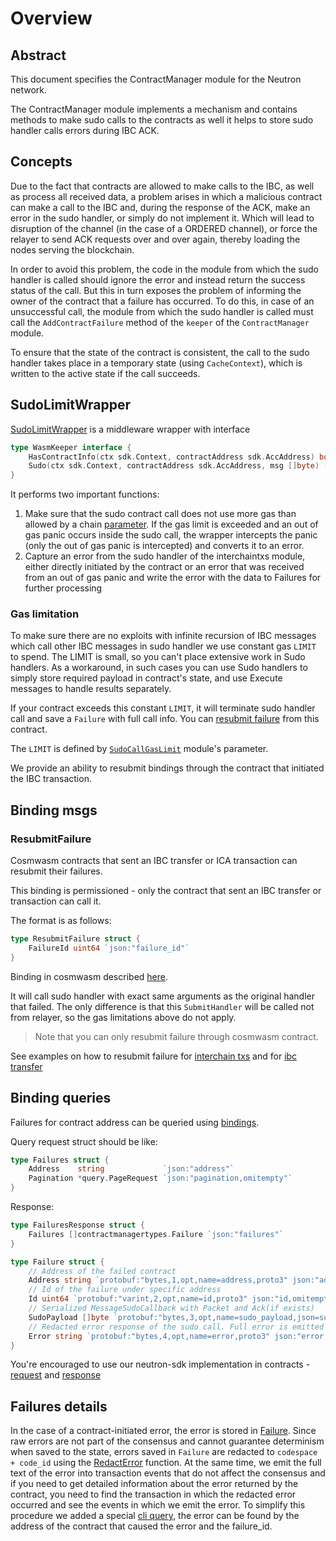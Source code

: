 # Overview

## Abstract

This document specifies the ContractManager module for the Neutron network.

The ContractManager module implements a mechanism and contains methods to make sudo calls to the contracts as well it helps to store sudo handler calls errors during IBC ACK.

## Concepts

Due to the fact that contracts are allowed to make calls to the IBC, as well as process all received data, a problem arises in which a malicious contract can make a call to the IBC and, during the response of the ACK, make an error in the sudo handler, or simply do not implement it. Which will lead to disruption of the channel (in the case of a ORDERED channel), or force the relayer to send ACK requests over and over again, thereby loading the nodes serving the blockchain.

In order to avoid this problem, the code in the module from which the sudo handler is called should ignore the error and instead return the success status of the call.
But this in turn exposes the problem of informing the owner of the contract that a failure has occurred. To do this, in case of an unsuccessful call, the module from which the sudo handler is called must call the `AddContractFailure` method of the `keeper` of the `ContractManager` module.

To ensure that the state of the contract is consistent, the call to the sudo handler takes place in a temporary state (using `CacheContext`), which is written to the active state if the call succeeds.

## SudoLimitWrapper

[SudoLimitWrapper](https://github.com/neutron-org/neutron/blob/v2.0.0/x/contractmanager/ibc_middleware.go#L14) is a middleware wrapper with interface

```go
type WasmKeeper interface {
    HasContractInfo(ctx sdk.Context, contractAddress sdk.AccAddress) bool
    Sudo(ctx sdk.Context, contractAddress sdk.AccAddress, msg []byte) ([]byte, error)
}
```

It performs two important functions:

1. Make sure that the sudo contract call does not use more gas than allowed by a chain [parameter](#gas-limitation). If the gas limit is exceeded and an out of gas panic occurs inside the sudo call, the wrapper intercepts the panic (only the out of gas panic is intercepted) and converts it to an error.
2. Capture an error from the sudo handler of the interchaintxs module, either directly initiated by the contract or an error that was received from an out of gas panic and write the error with the data to Failures for further processing

### Gas limitation

To make sure there are no exploits with infinite recursion of IBC messages which call other IBC messages in sudo handler we use constant gas `LIMIT` to spend. The LIMIT is small, so you can't place extensive work in Sudo handlers. As a workaround, in such cases you can use Sudo handlers to simply store required payload in contract's state, and use Execute messages to handle results separately.

If your contract exceeds this constant `LIMIT`, it will terminate sudo handler call and save a `Failure` with full call info. You can [resubmit failure](#resubmitfailure) from this contract.

The `LIMIT` is defined by [`SudoCallGasLimit`](https://github.com/neutron-org/neutron/blob/v2.0.2/x/contractmanager/types/params.pb.go#L29) module's parameter.

We provide an ability to resubmit bindings through the contract that initiated the IBC transaction.

## Binding msgs

### ResubmitFailure

Cosmwasm contracts that sent an IBC transfer or ICA transaction can resubmit their failures.

This binding is permissioned - only the contract that sent an IBC transfer or transaction can call it.

The format is as follows:
```go
type ResubmitFailure struct {
	FailureId uint64 `json:"failure_id"`
}
```

Binding in cosmwasm described [here](https://github.com/neutron-org/neutron-sdk/blob/feat/contract-manager-resubmit/packages/neutron-sdk/src/bindings/msg.rs#L184).

It will call sudo handler with exact same arguments as the original handler that failed.
The only difference is that this `SubmitHandler` will be called not from relayer, so the gas limitations above do not apply.

> Note that you can only resubmit failure through cosmwasm contract.

See examples on how to resubmit failure for [interchain txs](https://github.com/neutron-org/neutron-dev-contracts/blob/feat/contract-manager-resubmit/contracts/neutron_interchain_txs/src/contract.rs#L441) and for [ibc transfer](https://github.com/neutron-org/neutron-dev-contracts/blob/feat/contract-manager-resubmit/contracts/ibc_transfer/src/contract.rs#L271)

## Binding queries

Failures for contract address can be queried using [bindings](https://github.com/neutron-org/neutron/blob/feat/contract-manager-resubmit/wasmbinding/bindings/query.go#L39).

Query request struct should be like:

```go
type Failures struct {
	Address    string             `json:"address"`
	Pagination *query.PageRequest `json:"pagination,omitempty"`
}
```

Response:
```go
type FailuresResponse struct {
	Failures []contractmanagertypes.Failure `json:"failures"`
}

type Failure struct {
	// Address of the failed contract
	Address string `protobuf:"bytes,1,opt,name=address,proto3" json:"address,omitempty"`
	// Id of the failure under specific address
	Id uint64 `protobuf:"varint,2,opt,name=id,proto3" json:"id,omitempty"`
	// Serialized MessageSudoCallback with Packet and Ack(if exists)
	SudoPayload []byte `protobuf:"bytes,3,opt,name=sudo_payload,json=sudoPayload,proto3" json:"sudo_payload,omitempty"`
	// Redacted error response of the sudo call. Full error is emitted as an event
	Error string `protobuf:"bytes,4,opt,name=error,proto3" json:"error,omitempty"`
}
```

You're encouraged to use our neutron-sdk implementation in contracts - [request](https://github.com/neutron-org/neutron-sdk/blob/feat/contract-manager-resubmit/packages/neutron-sdk/src/bindings/query.rs#L61) and [response](https://github.com/neutron-org/neutron-sdk/blob/feat/contract-manager-resubmit/packages/neutron-sdk/src/bindings/query.rs#L119)

## Failures details

In the case of a contract-initiated error, the error is stored in [Failure](state.md). Since raw errors are not part of the consensus and cannot guarantee determinism when saved to the state, errors saved in `Failure` are redacted to `codespace + code_id` using the [RedactError](https://github.com/neutron-org/neutron/blob/v2.0.2/x/contractmanager/keeper/failure.go#L109) function. At the same time, we emit the full text of the error into transaction events that do not affect the consensus and if you need to get detailed information about the error returned by the contract, you need to find the transaction in which the redacted error occurred and see the events in which we emit the error. To simplify this procedure we added a special [cli query](#failures-details), the error can be found by the address of the contract that caused the error and the failure_id.

